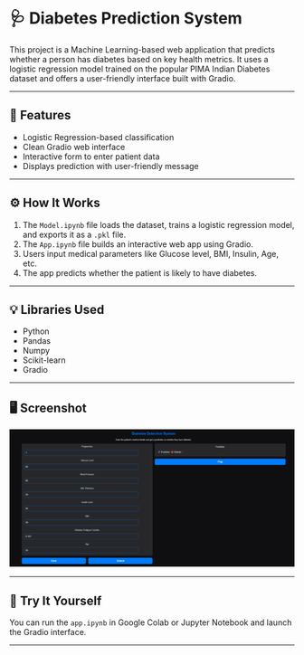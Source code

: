 # 🩺 Diabetes Prediction System

This project is a Machine Learning-based web application that predicts whether a person has diabetes based on key health metrics. It uses a logistic regression model trained on the popular PIMA Indian Diabetes dataset and offers a user-friendly interface built with Gradio.

---

## 📌 Features

- Logistic Regression-based classification
- Clean Gradio web interface
- Interactive form to enter patient data
- Displays prediction with user-friendly message

---

## ⚙️ How It Works

1. The `Model.ipynb` file loads the dataset, trains a logistic regression model, and exports it as a `.pkl` file.
2. The `App.ipynb` file builds an interactive web app using Gradio.
3. Users input medical parameters like Glucose level, BMI, Insulin, Age, etc.
4. The app predicts whether the patient is likely to have diabetes.

---

## 💡 Libraries Used

- Python
- Pandas
- Numpy
- Scikit-learn
- Gradio

---

## 🖥️ Screenshot

![App Screenshot](Screenshot.png)

---

## 🚀 Try It Yourself

You can run the `app.ipynb` in Google Colab or Jupyter Notebook and launch the Gradio interface.

---

